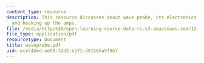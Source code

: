 ```yaml
---
content_type: resource
description: This resource discusses about wave probe, its electronics schematic,
  and hooking up the amps.
file: /media/https%3A/open-learning-course-data-rc.s3.amazonaws.com/12-097-chemical-investigations-of-boston-harbor-january-iap-2006/ece74bbdae0932d2b571d81566a5f9b7_waveprobe.pdf
file_type: application/pdf
resourcetype: Document
title: waveprobe.pdf
uid: ece74bbd-ae09-32d2-b571-d81566a5f9b7
---
```

